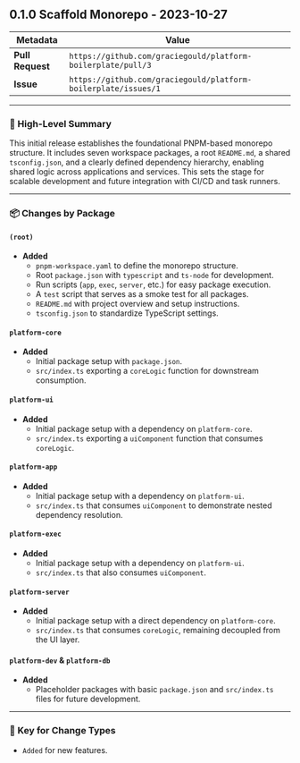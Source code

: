 ## 0.1.0 Scaffold Monorepo - 2023-10-27

| Metadata      | Value                               |
|---------------|-------------------------------------|
| **Pull Request** | `https://github.com/graciegould/platform-boilerplate/pull/3` |
| **Issue**        | `https://github.com/graciegould/platform-boilerplate/issues/1`                |

---

### 🌟 High-Level Summary

This initial release establishes the foundational PNPM-based monorepo structure. It includes seven workspace packages, a root `README.md`, a shared `tsconfig.json`, and a clearly defined dependency hierarchy, enabling shared logic across applications and services. This sets the stage for scalable development and future integration with CI/CD and task runners.

---

### 📦 Changes by Package

#### `(root)`
- **Added**
  - `pnpm-workspace.yaml` to define the monorepo structure.
  - Root `package.json` with `typescript` and `ts-node` for development.
  - Run scripts (`app`, `exec`, `server`, etc.) for easy package execution.
  - A `test` script that serves as a smoke test for all packages.
  - `README.md` with project overview and setup instructions.
  - `tsconfig.json` to standardize TypeScript settings.

#### `platform-core`
- **Added**
  - Initial package setup with `package.json`.
  - `src/index.ts` exporting a `coreLogic` function for downstream consumption.

#### `platform-ui`
- **Added**
  - Initial package setup with a dependency on `platform-core`.
  - `src/index.ts` exporting a `uiComponent` function that consumes `coreLogic`.

#### `platform-app`
- **Added**
  - Initial package setup with a dependency on `platform-ui`.
  - `src/index.ts` that consumes `uiComponent` to demonstrate nested dependency resolution.

#### `platform-exec`
- **Added**
  - Initial package setup with a dependency on `platform-ui`.
  - `src/index.ts` that also consumes `uiComponent`.

#### `platform-server`
- **Added**
  - Initial package setup with a direct dependency on `platform-core`.
  - `src/index.ts` that consumes `coreLogic`, remaining decoupled from the UI layer.

#### `platform-dev` & `platform-db`
- **Added**
  - Placeholder packages with basic `package.json` and `src/index.ts` files for future development.
---

### 🔑 Key for Change Types
- `Added` for new features.

